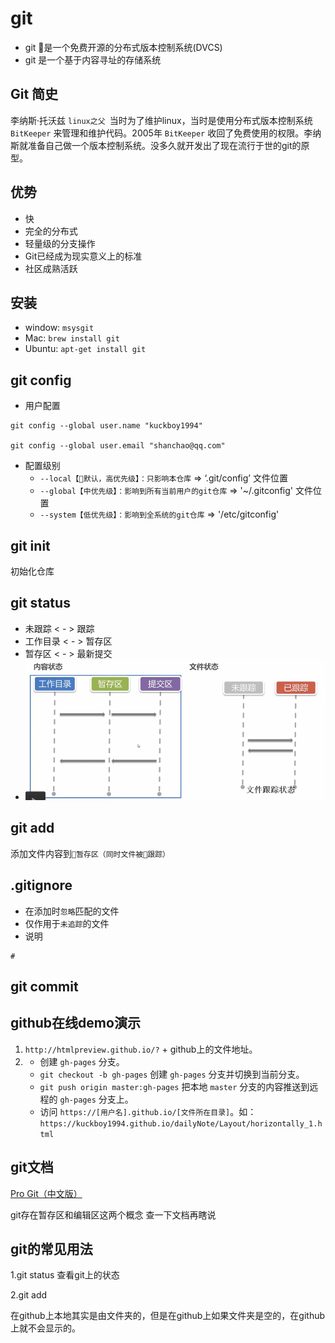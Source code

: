 # git
- git 是一个免费开源的分布式版本控制系统(DVCS)
- git 是一个基于内容寻址的存储系统

## Git 简史
李纳斯·托沃兹 `linux之父 `当时为了维护linux，当时是使用分布式版本控制系统 `BitKeeper` 来管理和维护代码。2005年 `BitKeeper` 收回了免费使用的权限。李纳斯就准备自己做一个版本控制系统。没多久就开发出了现在流行于世的git的原型。

## 优势
- 快
- 完全的分布式
- 轻量级的分支操作
- Git已经成为现实意义上的标准
- 社区成熟活跃

## 安装
- window: `msysgit`
- Mac: `brew install git`
- Ubuntu: `apt-get install git`

## git config
- 用户配置
```
git config --global user.name "kuckboy1994"

git config --global user.email "shanchao@qq.com"
```
- 配置级别
	- `--local【默认，高优先级】：只影响本仓库` => ‘.git/config’ 文件位置
	- `--global【中优先级】：影响到所有当前用户的git仓库` => '~/.gitconfig' 文件位置
	- `--system【低优先级】：影响到全系统的git仓库` => '/etc/gitconfig'

## git init
初始化仓库

## git status
- 未跟踪 < - > 跟踪
- 工作目录 < - > 暂存区
- 暂存区 < - > 最新提交
- ![](images/1.png)

## git add
添加文件内容到`暂存区（同时文件被跟踪）`

## .gitignore
- 在添加时`忽略`匹配的文件
- 仅作用于`未追踪`的文件
- 说明
```
# 
```

## git commit


## github在线demo演示
1. `http://htmlpreview.github.io/?` + github上的文件地址。
2. 
	- 创建 `gh-pages` 分支。
	- `git checkout -b gh-pages` 创建 `gh-pages` 分支并切换到当前分支。
	- `git push origin master:gh-pages` 把本地 `master` 分支的内容推送到远程的 `gh-pages` 分支上。
	- 访问 `https://[用户名].github.io/[文件所在目录]`。如：`https://kuckboy1994.github.io/dailyNote/Layout/horizontally_1.html`


## git文档
[Pro Git（中文版）](http://git.oschina.net/progit/)


git存在暂存区和编辑区这两个概念
查一下文档再瞎说
## git的常见用法
1.git status
查看git上的状态

2.git add
 
在github上本地其实是由文件夹的，但是在github上如果文件夹是空的，在github上就不会显示的。
